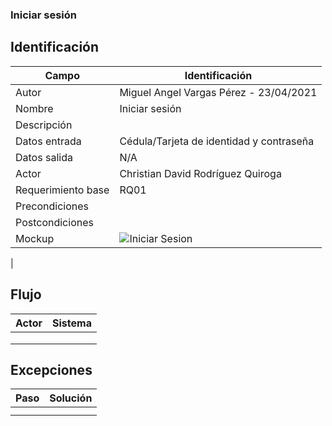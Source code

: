 ### Iniciar sesión
## Identificación 

| Campo | Identificación |
|-------|-------|
| Autor | Miguel Angel Vargas Pérez - 23/04/2021 |
| Nombre | Iniciar sesión |
| Descripción | |
| Datos entrada | Cédula/Tarjeta de identidad y contraseña |
| Datos salida | N/A |
| Actor | Christian David Rodríguez Quiroga |
| Requerimiento base | RQ01 |
| Precondiciones | |
| Postcondiciones | | 
| Mockup | ![Iniciar Sesion](https://user-images.githubusercontent.com/79241017/115935948-e1118b00-a459-11eb-8d69-1c6f8fc6f556.png)
 |

## Flujo
| Actor | Sistema |
|-------|-------|
| | |
| | |
| | |

## Excepciones
| Paso | Solución |
|-------|-------|
| | |
| | |
